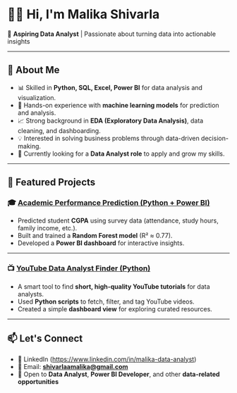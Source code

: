 # 👩‍💻 Hi, I'm Malika Shivarla  

🎯 **Aspiring Data Analyst** | Passionate about turning data into actionable insights  

---

## 🔎 About Me
- 📊 Skilled in **Python, SQL, Excel, Power BI** for data analysis and visualization.  
- 🤖 Hands-on experience with **machine learning models** for prediction and analysis.  
- 📈 Strong background in **EDA (Exploratory Data Analysis)**, data cleaning, and dashboarding.  
- 💡 Interested in solving business problems through data-driven decision-making.  
- 🌟 Currently looking for a **Data Analyst role** to apply and grow my skills.  

---

## 🚀 Featured Projects  

### 🎓 [Academic Performance Prediction (Python + Power BI)](https://github.com/malika713189/academic-performance-prediction)  
- Predicted student **CGPA** using survey data (attendance, study hours, family income, etc.).  
- Built and trained a **Random Forest model** (R² ≈ 0.77).  
- Developed a **Power BI dashboard** for interactive insights.  

---

### 📺 [YouTube Data Analyst Finder (Python)](https://github.com/malika713189/youtube-data-analyst-finder)  
- A smart tool to find **short, high-quality YouTube tutorials** for data analysts.  
- Used **Python scripts** to fetch, filter, and tag YouTube videos.  
- Created a simple **dashboard view** for exploring curated resources.  

---

## 📫 Let's Connect
- 🔗 LinkedIn (https://www.linkedin.com/in/malika-data-analyst)
- 📧 Email: **shivarlaamalika@gmail.com**  
- 💼 Open to **Data Analyst**, **Power BI Developer**, and other **data-related opportunities**  

